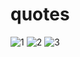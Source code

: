 # quotes

![1](https://user-images.githubusercontent.com/99914704/186023876-047b2c21-090e-48f4-9301-d50d25183d32.png)
![2](https://user-images.githubusercontent.com/99914704/186023881-47221b14-8eac-472a-adb4-828e3565fd56.png)
![3](https://user-images.githubusercontent.com/99914704/186023883-feb909db-5131-480f-a001-45eadf6e0f13.PNG)

